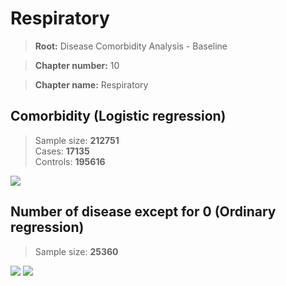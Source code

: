# Respiratory
    
> **Root:** Disease Comorbidity Analysis - Baseline

> **Chapter number:** 10  

> **Chapter name:** Respiratory  

## Comorbidity (Logistic regression)
> Sample size: **212751**  
> Cases: **17135**  
> Controls: **195616**
<img src="/Chapter/Figures/Baseline/LG/Chapter_10.png"/>
<CsvTable src="/public/Chapter/Data/Baseline/LG/LG_Chapter_10.csv" label="🔍 View full results" />

## Number of disease except for 0 (Ordinary regression)
> Sample size: **25360**
<img src="/Chapter/Figures/Baseline/Histogram/Chapter_10_ba.png"/>
<CsvTable src="/public/Chapter/Data/Baseline/Histogram/Chapter_10_ba.csv" label="🔍 View full results" />
        
<img src="/Chapter/Figures/Baseline/ORD/Chapter_10.png"/>
<CsvTable src="/public/Chapter/Data/Baseline/ORD/ORD_Chapter_10.csv" label="🔍 View full results" />
